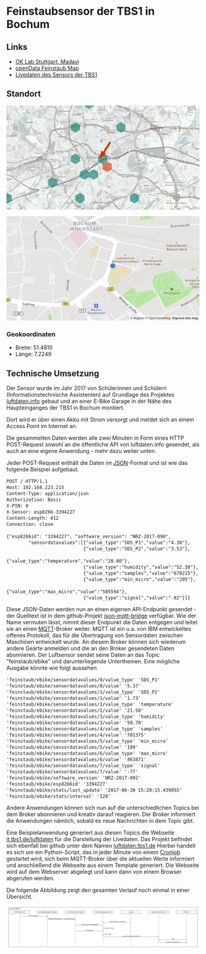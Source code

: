 # Feinstaubsensor der TBS1 in Bochum

## Links

- [OK Lab Stuttgart, Madavi](https://www.madavi.de/ok-lab-stuttgart/)
- [openData Feinstaub Map](http://bochum.maps.luftdaten.info/#13/51.4810/7.2248)
- [Livedaten des Sensors der TBS1](https://it.tbs1.de/luftdaten/)
            
## Standort
![Standort](standort/standort_wabe_pfeil.png)

![Standort2](standort/standort_punkt.png)

### Geokoordinaten

- Breite: 51.4810
- Länge: 7.2249

## Technische Umsetzung

Der Sensor wurde im Jahr 2017 von Schülerinnen und Schülern
(Informationstechnische Assistenten) auf Grundlage des Projektes
[luftdaten.info](http://www.luftdaten.info) gebaut und
an einer E-Bike Garage in der Nähe des Haupteinganges der TBS1 in Bochum
montiert.
<!-- TODO Hier wäre ein Bild schön -->
Dort wird er über einen Akku mit Strom versorgt und meldet sich an einem
Access Point im Internet an.

Die gesammelten Daten werden alle zwei Minuten in Form eines HTTP
POST-Request sowohl an die
öffentliche API von luftdaten.info gesendet, als auch an eine eigene
Anwendung - mehr dazu weiter unten.

Jeder POST-Request enthält die Daten im
[JSON](https://de.wikipedia.org/wiki/JavaScript_Object_Notation)-Format
und ist wie das folgende Beispiel aufgebaut.

    POST / HTTP/1.1
    Host: 192.168.223.215
    Content-Type: application/json
    Authorization: Basic
    X-PIN: 0
    X-Sensor: esp8266-3394227
    Content-Length: 412
    Connection: close
    
    {"esp8266id": "3394227", "software_version": "NRZ-2017-090",
            "sensordatavalues":[{"value_type":"SDS_P1","value":"4.30"},
                                {"value_type":"SDS_P2","value":"3.53"},
                                {"value_type":"temperature","value":"20.80"},
                                {"value_type":"humidity","value":"52.30"},
                                {"value_type":"samples","value":"670215"},
                                {"value_type":"min_micro","value":"205"},
                                {"value_type":"max_micro","value":"505594"},
                                {"value_type":"signal","value":"-82"}]}

Diese JSON-Daten werden nun an einen eigenen API-Endpunkt gesendet - der
Quelltext ist in dem github-Projekt
[json-mqtt-bridge](https://github.com/tbs1-bo/feinstaub-json-mqtt-bridge)
verfügbar. Wie der Name vermuten lässt, nimmt dieser Endpunkt die Daten
entgegen und leitet sie an einen
[MQTT](https://de.wikipedia.org/wiki/MQTT)-Broker
weiter. MQTT ist ein u.a. von IBM entwickeltes offenes Protokoll,
das für die Übertragung von Sensordaten zwischen Maschinen entwickelt wurde.
An diesem Broker können sich wiederum andere Geärte anmelden und die an den
Broker gesendeten Daten abonnieren. Der Luftsensor sendet seine Daten
an das Topic "feinstaub/ebike" und darunterliegende Unterthemen. Eine
mögliche Ausgabe könnte wie folgt aussehen

    'feinstaub/ebike/sensordatavalues/0/value_type' 'SDS_P1'
    'feinstaub/ebike/sensordatavalues/0/value' '5.37'
    'feinstaub/ebike/sensordatavalues/1/value_type' 'SDS_P2'
    'feinstaub/ebike/sensordatavalues/1/value' '1.73'
    'feinstaub/ebike/sensordatavalues/2/value_type' 'temperature'
    'feinstaub/ebike/sensordatavalues/2/value' '21.50'
    'feinstaub/ebike/sensordatavalues/3/value_type' 'humidity'
    'feinstaub/ebike/sensordatavalues/3/value' '50.70'
    'feinstaub/ebike/sensordatavalues/4/value_type' 'samples'
    'feinstaub/ebike/sensordatavalues/4/value' '701375'
    'feinstaub/ebike/sensordatavalues/5/value_type' 'min_micro'
    'feinstaub/ebike/sensordatavalues/5/value' '199'
    'feinstaub/ebike/sensordatavalues/6/value_type' 'max_micro'
    'feinstaub/ebike/sensordatavalues/6/value' '463871'
    'feinstaub/ebike/sensordatavalues/7/value_type' 'signal'
    'feinstaub/ebike/sensordatavalues/7/value' '-77'
    'feinstaub/ebike/software_version' 'NRZ-2017-092'
    'feinstaub/ebike/esp8266id' '3394227'
    'feinstaub/ebike/stats/last_update' '2017-06-30 15:20:15.439055'
    'feinstaub/ebike/stats/interval' '120'

Andere Anwendungen können sich nun auf die unterschiedlichen
Topics bei dem Broker abonnieren und kreativ darauf reagieren. Der Broker
informiert die Anwendungen nämlich, sobald
es neue Nachrichten in dem Topic gibt.

Eine Beispielanwendung generiert aus diesen Topics die Webseite
[it.tbs1.de/luftdaten](https://it.tbs1.de/luftdaten) für die
Darstellung der Livedaten. Das Projekt befindet sich ebenfall bei github
unter dem Namen
[luftdaten.tbs1.de](https://github.com/tbs1-bo/luftdaten.tbs1.de)
Hierbei handelt es sich um ein Python-Script, das in jeder Minute
von einem [Cronjob](https://de.wikipedia.org/wiki/Cron)
gestartet wird, sich beim MQTT-Broker über die aktuellen Werte informiert
und anschließend die Webseite aus einem Template generiert. Die Webseite
wird auf dem Webserver abgelegt und kann dann von einem Browser abgerufen
werden.

Die folgende Abbildung zeigt den gesamten Verlauf noch einmal in einer
Übersicht.

![sd overview](sd_overview.png)

